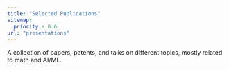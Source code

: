 ```yaml
---
title: "Selected Publications"
sitemap:
  priority : 0.6
url: "presentations"
---
```

A collection of papers, patents, and talks on different topics,
mostly related to math and AI/ML.
